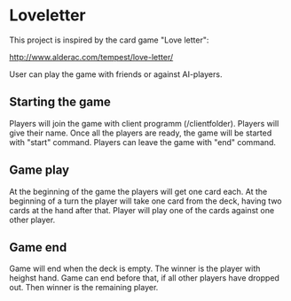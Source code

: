 # Loveletter

This project is inspired by the card game "Love letter":

http://www.alderac.com/tempest/love-letter/

User can play the game with friends or against AI-players.

## Starting the game

Players will join the game with client programm (/clientfolder).
Players will give their name. Once all the players are ready, the game will be started with "start" command.
Players can leave the game with "end" command.

## Game play

At the beginning of the game the players will get one card each.
At the beginning of a turn the player will take one card from the deck, having two cards at the hand after that.
Player will play one of the cards against one other player.

## Game end
Game will end when the deck is empty. The winner is the player with heighst hand.
Game can end before that, if all other players have dropped out. 
Then winner is the remaining player.




